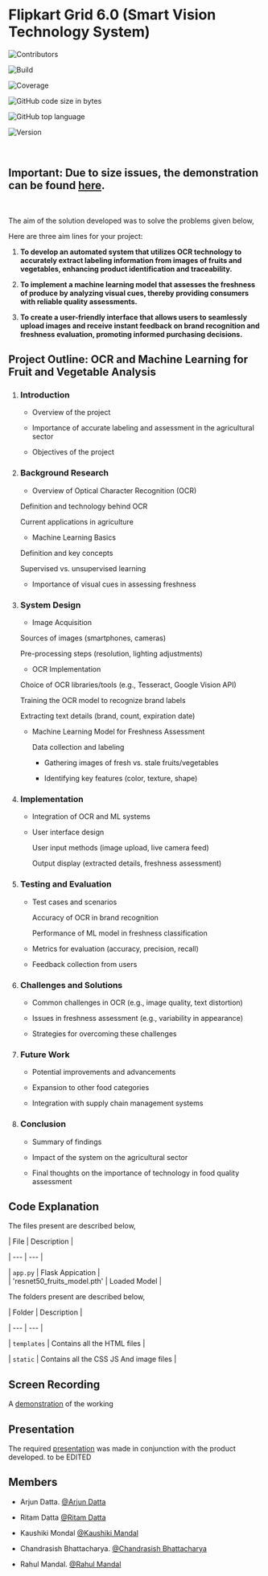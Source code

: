 #  Flipkart Grid 6.0 (Smart Vision Technology System)

![Contributors](https://img.shields.io/badge/contributors-3-green)

![Build](https://img.shields.io/badge/build-passing-brightgreen)

![Coverage](https://img.shields.io/badge/code--coverage-100%25-brightgreen)

![GitHub code size in bytes](https://img.shields.io/github/languages/code-size/ArjunDatta28052004/Grid)

![GitHub top language](https://img.shields.io/github/languages/top/ArjunDatta28052004/Grid)

![Version](https://img.shields.io/badge/version-v1.0-informational)


<br/>



## **Important: Due to size issues, the demonstration can be found [here](https://drive.google.com/file/d/1e5DXsXHaJHBx6NetCKQZEuYE8uKNwfSc/view?usp=drive_link).**  

<br/>



The aim of the solution developed was to solve the problems given below,



Here are three aim lines for your project:



1. **To develop an automated system that utilizes OCR technology to accurately extract labeling information from images of fruits and vegetables, enhancing product identification and traceability.**



2. **To implement a machine learning model that assesses the freshness of produce by analyzing visual cues, thereby providing consumers with reliable quality assessments.**



3. **To create a user-friendly interface that allows users to seamlessly upload images and receive instant feedback on brand recognition and freshness evaluation, promoting informed purchasing decisions.**



## Project Outline: OCR and Machine Learning for Fruit and Vegetable Analysis



1. ### Introduction

     - Overview of the project

     - Importance of accurate labeling and assessment in the agricultural sector

     - Objectives of the project



2. ### Background Research

     - Overview of Optical Character Recognition (OCR)

	Definition and technology behind OCR 

	Current applications in agriculture

     - Machine Learning Basics

	Definition and key concepts 

	Supervised vs. unsupervised learning

     - Importance of visual cues in assessing freshness

          

3. ### System Design

     - Image Acquisition

	Sources of images (smartphones, cameras)

	Pre-processing steps (resolution, lighting adjustments)

     - OCR Implementation

	Choice of OCR libraries/tools (e.g., Tesseract, Google Vision API)

	Training the OCR model to recognize brand labels

	Extracting text details (brand, count, expiration date)

     - Machine Learning Model for Freshness Assessment

       Data collection and labeling

		- Gathering images of fresh vs. stale fruits/vegetables

		- Identifying key features (color, texture, shape)


4. ### Implementation

     - Integration of OCR and ML systems

     - User interface design

       User input methods (image upload, live camera feed)

       Output display (extracted details, freshness assessment)



5. ### Testing and Evaluation

     - Test cases and scenarios

       Accuracy of OCR in brand recognition

       Performance of ML model in freshness classification

     - Metrics for evaluation (accuracy, precision, recall)

     - Feedback collection from users

6. ### Challenges and Solutions

     - Common challenges in OCR (e.g., image quality, text distortion)

     - Issues in freshness assessment (e.g., variability in appearance)

     - Strategies for overcoming these challenges

7. ### Future Work

     - Potential improvements and advancements

     - Expansion to other food categories

     - Integration with supply chain management systems

7. ### Conclusion

     - Summary of findings

     - Impact of the system on the agricultural sector

     - Final thoughts on the importance of technology in food quality assessment



## Code Explanation



The files present are described below,



| File | Description |

| --- | --- |

| `app.py` | Flask Appication |
<br>
| 'resnet50_fruits_model.pth' | Loaded Model |


The folders present are described below,



| Folder | Description |

| --- | --- |

| `templates` | Contains all the HTML files |

| `static` | Contains all the CSS JS And image files |



## Screen Recording



A [demonstration](https://drive.google.com/file/d/1e5DXsXHaJHBx6NetCKQZEuYE8uKNwfSc/view?usp=drive_link) of the working

## Presentation



The required [presentation](https://drive.google.com/file/d/13_X8sXRJevog18nj_edrX5-BJ853lpur/view?usp=sharing) was made in conjunction with the product developed.  to be EDITED



## Members



- Arjun Datta. [@Arjun Datta]()

- Ritam Datta [@Ritam Datta]()

- Kaushiki Mondal [@Kaushiki Mandal]()

- Chandrasish Bhattacharya. [@Chandrasish Bhattacharya]() 

- Rahul Mandal. [@Rahul Mandal]()
